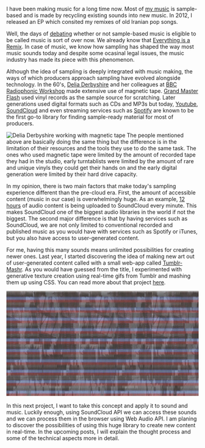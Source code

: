 I have been making music for a long time now. Most of [my music](http://www.zya.cc/music) is sample-based and is made by recycling existing sounds into new music. In 2012, I released an EP which consited my remixes of old Iranian pop songs.

Well, the days of [debating](http://en.wikipedia.org/wiki/Copyright_Criminals) whether or not sample-based music is eligible to be called music is sort of over now. We already know that [Everything is a Remix](http://everythingisaremix.info/). In case of music, we know how sampling has shaped the way most music sounds today and despite some ocasinal legal issues, the music industry has made its piece with this phenomenon.

Although the idea of sampling is deeply integrated with music making, the ways of which producers approach sampling have evolved alongside technology. In the 60's, [Delia Derbyshire](http://en.wikipedia.org/wiki/Delia_Derbyshire) and her colleagues at [BBC Radiophonic Workshop](http://en.wikipedia.org/wiki/BBC_Radiophonic_Workshop) made extensive use of magnetic tape. [Grand Master Flash](http://en.wikipedia.org/wiki/Grandmaster_Flash) used vinyl records as the sample source for scratching. Later generations used digital formats such as CDs and MP3s but today, [Youtube](http://www.youtube.com), [SoundCloud](http://www.soundcloud.com) and even streaming services such as [Spotify](http://www.spotify.com) are known to be the first go-to library for finding sample-ready material for most of producers.

![Delia Derbyshire working with magnetic tape](project_images/delia.jpg "Delia Derbyshire working with magnetic tape")
The people mentioned above are basically doing the same thing but the difference is in the limitation of their resources and the tools they use to do the same task. The ones who used magnetic tape were limited by the amount of recorded tape they had in the studio, early turntablists were limited by the amount of rare and unique vinyls they could get their hands on and the early digital generation were limited by their hard drive capacity.

In my opinion, there is two main factors that make today's sampling experience different than the pre-cloud era. First, the amount of accessible content (music in our case) is overwhelmingly huge. As an example, [12 hours](http://gigaom.com/2013/11/13/soundcloud-turns-5-creators-now-upload-12-hours-of-audio-every-minute/) of audio content is being uploaded to SoundCloud every minute. This makes SoundCloud one of the biggest audio libraries in the world if not the biggest. The second major difference is that by having services such as SoundCloud, we are not only limited to conventional recorded and published music as you would have with services such as Spotify or iTunes, but you also have access to user-generated content.

For me, having this many sounds means unlimited possibilities for creating newer ones. Last year, I started discovering the idea of making new art out of user-generated content called with a small web-app called [Tumblr-Mashr](http://www.zya.cc/tumblr-mashr). As you would have guessed from the title, I experimented with generative texture creation using real-time gifs from Tumblr and mashing them up using CSS. You can read more about that project [here](https://medium.com/p/f924d1b53748).

![Tumblr-Mashr Example](project_images/tumblr-mashr.png?raw=true "Tumblr-Mashr Example")

In this next project, I want to take this concept and apply it to sound and music. Luckily enough, using SoundCloud API we can access these sounds and we can process them in the browser using Web Audio API. I am planing to discover the possibilities of using this huge library to create new content in real-time. In the upcoming posts, I will explain the thought process and some of the technical aspects more in detail.